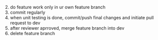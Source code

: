 2. do feature work only in ur own feature branch
3. commit regularly
4. when unit testing is done, commit/push final changes and initiate pull request to dev
5. after reviewer aprroved, merge feature branch into dev
6. delete feature branch
